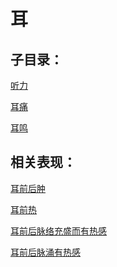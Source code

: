 # 耳## 子目录：[听力](https://www.gmzyjc.com/read/biaoxian/cat_听力.md)[耳痛](https://www.gmzyjc.com/read/biaoxian/cat_耳痛.md)[耳鸣](https://www.gmzyjc.com/read/biaoxian/cat_耳鸣.md)## 相关表现：[耳前后肿](https://www.gmzyjc.com/search/result?wd=耳前后肿)[耳前热](https://www.gmzyjc.com/search/result?wd=耳前热)[耳前后脉络充盛而有热感](https://www.gmzyjc.com/search/result?wd=耳前后脉络充盛而有热感)[耳前后脉涌有热感](https://www.gmzyjc.com/search/result?wd=耳前后脉涌有热感)
